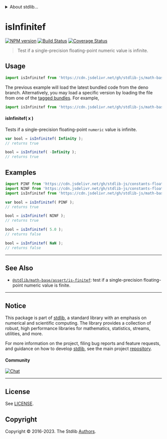 <!--

@license Apache-2.0

Copyright (c) 2018 The Stdlib Authors.

Licensed under the Apache License, Version 2.0 (the "License");
you may not use this file except in compliance with the License.
You may obtain a copy of the License at

   http://www.apache.org/licenses/LICENSE-2.0

Unless required by applicable law or agreed to in writing, software
distributed under the License is distributed on an "AS IS" BASIS,
WITHOUT WARRANTIES OR CONDITIONS OF ANY KIND, either express or implied.
See the License for the specific language governing permissions and
limitations under the License.

-->


<details>
  <summary>
    About stdlib...
  </summary>
  <p>We believe in a future in which the web is a preferred environment for numerical computation. To help realize this future, we've built stdlib. stdlib is a standard library, with an emphasis on numerical and scientific computation, written in JavaScript (and C) for execution in browsers and in Node.js.</p>
  <p>The library is fully decomposable, being architected in such a way that you can swap out and mix and match APIs and functionality to cater to your exact preferences and use cases.</p>
  <p>When you use stdlib, you can be absolutely certain that you are using the most thorough, rigorous, well-written, studied, documented, tested, measured, and high-quality code out there.</p>
  <p>To join us in bringing numerical computing to the web, get started by checking us out on <a href="https://github.com/stdlib-js/stdlib">GitHub</a>, and please consider <a href="https://opencollective.com/stdlib">financially supporting stdlib</a>. We greatly appreciate your continued support!</p>
</details>

# isInfinitef

[![NPM version][npm-image]][npm-url] [![Build Status][test-image]][test-url] [![Coverage Status][coverage-image]][coverage-url] <!-- [![dependencies][dependencies-image]][dependencies-url] -->

> Test if a single-precision floating-point numeric value is infinite.



<section class="usage">

## Usage

```javascript
import isInfinitef from 'https://cdn.jsdelivr.net/gh/stdlib-js/math-base-assert-is-infinitef@deno/mod.js';
```
The previous example will load the latest bundled code from the deno branch. Alternatively, you may load a specific version by loading the file from one of the [tagged bundles](https://github.com/stdlib-js/math-base-assert-is-infinitef/tags). For example,

```javascript
import isInfinitef from 'https://cdn.jsdelivr.net/gh/stdlib-js/math-base-assert-is-infinitef@v0.1.0-deno/mod.js';
```

#### isInfinitef( x )

Tests if a single-precision floating-point `numeric` value is infinite.

```javascript
var bool = isInfinitef( Infinity );
// returns true

bool = isInfinitef( -Infinity );
// returns true
```

</section>

<!-- /.usage -->

<section class="examples">

## Examples

<!-- eslint no-undef: "error" -->

```javascript
import PINF from 'https://cdn.jsdelivr.net/gh/stdlib-js/constants-float32-pinf@deno/mod.js';
import NINF from 'https://cdn.jsdelivr.net/gh/stdlib-js/constants-float32-ninf@deno/mod.js';
import isInfinitef from 'https://cdn.jsdelivr.net/gh/stdlib-js/math-base-assert-is-infinitef@deno/mod.js';

var bool = isInfinitef( PINF );
// returns true

bool = isInfinitef( NINF );
// returns true

bool = isInfinitef( 5.0 );
// returns false

bool = isInfinitef( NaN );
// returns false
```

</section>

<!-- /.examples -->

<!-- Section for related `stdlib` packages. Do not manually edit this section, as it is automatically populated. -->

<section class="related">

* * *

## See Also

-   <span class="package-name">[`@stdlib/math-base/assert/is-finitef`][@stdlib/math/base/assert/is-finitef]</span><span class="delimiter">: </span><span class="description">test if a single-precision floating-point numeric value is finite.</span>

</section>

<!-- /.related -->

<!-- Section for all links. Make sure to keep an empty line after the `section` element and another before the `/section` close. -->


<section class="main-repo" >

* * *

## Notice

This package is part of [stdlib][stdlib], a standard library with an emphasis on numerical and scientific computing. The library provides a collection of robust, high performance libraries for mathematics, statistics, streams, utilities, and more.

For more information on the project, filing bug reports and feature requests, and guidance on how to develop [stdlib][stdlib], see the main project [repository][stdlib].

#### Community

[![Chat][chat-image]][chat-url]

---

## License

See [LICENSE][stdlib-license].


## Copyright

Copyright &copy; 2016-2023. The Stdlib [Authors][stdlib-authors].

</section>

<!-- /.stdlib -->

<!-- Section for all links. Make sure to keep an empty line after the `section` element and another before the `/section` close. -->

<section class="links">

[npm-image]: http://img.shields.io/npm/v/@stdlib/math-base-assert-is-infinitef.svg
[npm-url]: https://npmjs.org/package/@stdlib/math-base-assert-is-infinitef

[test-image]: https://github.com/stdlib-js/math-base-assert-is-infinitef/actions/workflows/test.yml/badge.svg?branch=v0.1.0
[test-url]: https://github.com/stdlib-js/math-base-assert-is-infinitef/actions/workflows/test.yml?query=branch:v0.1.0

[coverage-image]: https://img.shields.io/codecov/c/github/stdlib-js/math-base-assert-is-infinitef/main.svg
[coverage-url]: https://codecov.io/github/stdlib-js/math-base-assert-is-infinitef?branch=main

<!--

[dependencies-image]: https://img.shields.io/david/stdlib-js/math-base-assert-is-infinitef.svg
[dependencies-url]: https://david-dm.org/stdlib-js/math-base-assert-is-infinitef/main

-->

[chat-image]: https://img.shields.io/gitter/room/stdlib-js/stdlib.svg
[chat-url]: https://app.gitter.im/#/room/#stdlib-js_stdlib:gitter.im

[stdlib]: https://github.com/stdlib-js/stdlib

[stdlib-authors]: https://github.com/stdlib-js/stdlib/graphs/contributors

[umd]: https://github.com/umdjs/umd
[es-module]: https://developer.mozilla.org/en-US/docs/Web/JavaScript/Guide/Modules

[deno-url]: https://github.com/stdlib-js/math-base-assert-is-infinitef/tree/deno
[umd-url]: https://github.com/stdlib-js/math-base-assert-is-infinitef/tree/umd
[esm-url]: https://github.com/stdlib-js/math-base-assert-is-infinitef/tree/esm
[branches-url]: https://github.com/stdlib-js/math-base-assert-is-infinitef/blob/main/branches.md

[stdlib-license]: https://raw.githubusercontent.com/stdlib-js/math-base-assert-is-infinitef/main/LICENSE

<!-- <related-links> -->

[@stdlib/math/base/assert/is-finitef]: https://github.com/stdlib-js/math-base-assert-is-finitef/tree/deno

<!-- </related-links> -->

</section>

<!-- /.links -->
